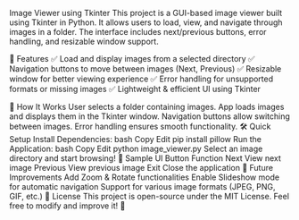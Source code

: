 Image Viewer using Tkinter
This project is a GUI-based image viewer built using Tkinter in Python. It allows users to load, view, and navigate through images in a folder. The interface includes next/previous buttons, error handling, and resizable window support.

📌 Features
✅ Load and display images from a selected directory
✅ Navigation buttons to move between images (Next, Previous)
✅ Resizable window for better viewing experience
✅ Error handling for unsupported formats or missing images
✅ Lightweight & efficient UI using Tkinter

🚀 How It Works
User selects a folder containing images.
App loads images and displays them in the Tkinter window.
Navigation buttons allow switching between images.
Error handling ensures smooth functionality.
🛠️ Quick Setup
Install Dependencies:
bash
Copy
Edit
pip install pillow
Run the Application:
bash
Copy
Edit
python image_viewer.py
Select an image directory and start browsing!
📄 Sample UI
Button	Function
Next	View next image
Previous	View previous image
Exit	Close the application
🤖 Future Improvements
Add Zoom & Rotate functionalities
Enable Slideshow mode for automatic navigation
Support for various image formats (JPEG, PNG, GIF, etc.)
📝 License
This project is open-source under the MIT License. Feel free to modify and improve it! 🚀
